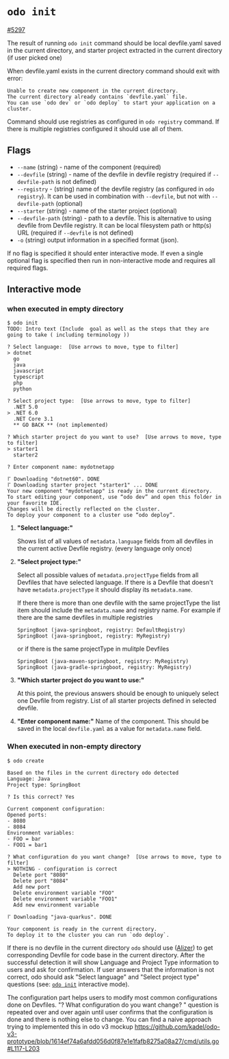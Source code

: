 
# `odo init`

[#5297](https://github.com/redhat-developer/odo/issues/5297)

The result of running `odo init` command should be local devfile.yaml saved in the current directory, and starter project extracted in the current directory (if user picked one)


When devfile.yaml exists in the current directory command should exit with error:
```
Unable to create new component in the current directory.
The current directory already contains `devfile.yaml` file.
You can use `odo dev` or `odo deploy` to start your application on a cluster.
```

Command should use registries as configured in `odo registry` command. If there is multiple registries configured it should use all of them.

## Flags

- `--name` (string) - name of the component (required)
- `--devfile` (string) - name of the devfile in devfile registry (required if `--devfile-path` is not defined)
- `--registry` - (string) name of the devfile registry (as configured in `odo registry`). It can be used in combination with `--devfile`, but not with `--devfile-path` (optional)
- `--starter`  (string) - name of the  starter project (optional)
- `--devfile-path` (string) - path to a devfile. This is alternative to using devfile from Devfile registry. It can be local filesystem path or http(s) URL (required if `--devfile` is not defined)
- `-o` (string) output information in a specified format (json).

If no flag is specified it should enter interactive mode.
If even a single optional flag is specified then run in non-interactive mode and requires all required flags.

## Interactive mode
### when executed in empty directory

```
$ odo init
TODO: Intro text (Include  goal as well as the steps that they are going to take ( including terminology ))

? Select language:  [Use arrows to move, type to filter]
> dotnet
  go
  java
  javascript
  typescript
  php
  python

? Select project type:  [Use arrows to move, type to filter]
  .NET 5.0
> .NET 6.0
  .NET Core 3.1
  ** GO BACK ** (not implemented)

? Which starter project do you want to use?  [Use arrows to move, type to filter]
> starter1
  starter2

? Enter component name: mydotnetapp

⠏ Downloading "dotnet60". DONE
⠏ Downloading starter project "starter1" ... DONE
Your new component "mydotnetapp" is ready in the current directory.
To start editing your component, use “odo dev” and open this folder in your favorite IDE.
Changes will be directly reflected on the cluster.
To deploy your component to a cluster use “odo deploy”.
```

1. **"Select language:"**

   Shows list of all values of `metadata.language` fields from all devfiles in the current active Devfile registry. (every language only once)

2. **"Select project type:"**

   Select all possible values of `metadata.projectType` fields from all Devfiles that have selected language.
    If there is a Devfile that doesn't have `metadata.projectType` it should display its `metadata.name`.

    If there there is more than one devfile with the same projectType the list item should include the `metadata.name` and registry name. For example  if there are the same devfiles in multiple registries

    ```
    SpringBoot (java-springboot, registry: DefaultRegistry)
    SpringBoot (java-springboot, registry: MyRegistry)
    ```

    or if there is the same projectType in mulitple Devfiles

    ```
    SpringBoot (java-maven-springboot, registry: MyRegistry)
    SpringBoot (java-gradle-springboot, registry: MyRegistry)
    ```

3. **"Which starter project do you want to use:"**

    At this point, the previous answers should be enough to uniquely select one Devfile from registry.
    List of all starter projects defined in selected devfile.

4. **"Enter component name:"**
    Name of the component. This should be saved in the local `devfile.yaml` as a value for `metadata.name` field.

### When executed in non-empty directory

```
$ odo create

Based on the files in the current directory odo detected
Language: Java
Project type: SpringBoot

? Is this correct? Yes

Current component configuration:
Opened ports:
- 8080
- 8084
Environment variables:
- FOO = bar
- FOO1 = bar1

? What configuration do you want change?  [Use arrows to move, type to filter]
> NOTHING - configuration is correct
  Delete port "8080"
  Delete port "8084"
  Add new port
  Delete environment variable "FOO"
  Delete environment variable "FOO1"
  Add new environment variable

⠏ Downloading "java-quarkus". DONE

Your component is ready in the current directory.
To deploy it to the cluster you can run `odo deploy`.
```


If there is no devfile in the current directory `odo` should use ([Alizer](https://github.com/redhat-developer/alizer/pull/55/)) to get corresponding Devfile for code base in the current directory.
After the successful detection it will show  Language and Project Type information to users and ask for confirmation.
If user answers that the information is not correct, odo should ask "Select language" and "Select project type" questions (see: [`odo init`](odo-init.md) interactive mode).

The configuration part helps users to modify most common configurations done on Devfiles.
"? What configuration do you want change? " question is repeated over and over again until user confirms that the configuration is done and there is nothing else to change.
You can find a naive approach trying to implemented this in odo v3 mockup https://github.com/kadel/odo-v3-prototype/blob/1614ef74a6afdd056d0f87e1e1fafb8275a08a27/cmd/utils.go#L117-L203 